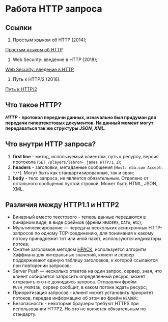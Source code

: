 # Работа HTTP запроса

## Ссылки

1. Простым языком об HTTP (2014);

[Простым языком об HTTP](https://habr.com/ru/post/215117/)

1. Web Security: введение в HTTP (2018);

[Web Security: введение в HTTP](https://habr.com/ru/company/edison/blog/433288/)

1. Путь к HTTP/2 (2016).

[Путь к HTTP/2](https://habr.com/ru/post/308846/)

## **Что такое HTTP?**

***HTTP* - протокол передачи данных, изначально был придуман для передачи гипертекстовых документов. На данный момент могут передаваться так же структуры *JSON*, *XML*.**

## **Что внутри HTTP запроса?**

1. **first line** - метод, используемый клиентом, путь к ресурсу, версия протокола
(`GET /players/lebron- james HTTP/1.1`);
2. **headers** - заголовки, метаданные сообщения (`Host: nba.com Accept: */*`). Могут быть
как стандартизированные, так и свои;
3. **body** - тело запроса, не является обязательным. Отделено от остального
сообщения пустой строкой. Может быть HTML, JSON, XML.

## **Различия между HTTP1.1 и HTTP2**

- Бинарный вместо текстового - теперь данные передаются в бинарном виде, в виде
фреймов (фрейм `HEADERS`, `DATA`, etc);
- Мультиплексирование — передача нескольких асинхронных HTTP-запросов по
одному TCP-соединению, для понимания к какому потоку принадлежит тот или
иной пакет, используются индикаторы потока;
- Сжатие заголовков методом [HPACK](https://russianblogs.com/article/30721392038/), используется алгоритм Хаффмана для
литеральных значений, клиент и сервер поддерживают единую таблицу заголовков,
к которой ссылаются при повторении запросов;
- Server Push — несколько ответов на один запрос, сервер, зная, что клиент
собирается запросить определенный ресурс, может отправить его не дожидаясь
запроса. Отправляя фрейм `PUSH_PROMISE`, сервер сообщит, в каком потоке ждать
ресурс;
- Приоритизация запросов - клиент может установить приоритет потоков, передав
информацию об этом во фрейм `HEADER`;
- Безопасность - некоторые браузеры требуют HTTPS при использовании HTTP2. Но
это не является обязательным по стандарту.